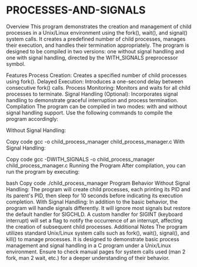 # PROCESSES-AND-SIGNALS
Overview
This program demonstrates the creation and management of child processes in a Unix/Linux environment using the fork(), wait(), and signal() system calls. It creates a predefined number of child processes, manages their execution, and handles their termination appropriately. The program is designed to be compiled in two versions: one without signal handling and one with signal handling, directed by the WITH_SIGNALS preprocessor symbol.

Features
Process Creation: Creates a specified number of child processes using fork().
Delayed Execution: Introduces a one-second delay between consecutive fork() calls.
Process Monitoring: Monitors and waits for all child processes to terminate.
Signal Handling (Optional): Incorporates signal handling to demonstrate graceful interruption and process termination.
Compilation
The program can be compiled in two modes: with and without signal handling support. Use the following commands to compile the program accordingly:

Without Signal Handling:

Copy code
gcc -o child_process_manager child_process_manager.c
With Signal Handling:

Copy code
gcc -DWITH_SIGNALS -o child_process_manager child_process_manager.c
Running the Program
After compilation, you can run the program by executing:

bash
Copy code
./child_process_manager
Program Behavior
Without Signal Handling: The program will create child processes, each printing its PID and its parent's PID, then sleep for 10 seconds before indicating its execution completion.
With Signal Handling: In addition to the basic behavior, the program will handle signals differently. It will ignore most signals but restore the default handler for SIGCHLD. A custom handler for SIGINT (keyboard interrupt) will set a flag to notify the occurrence of an interrupt, affecting the creation of subsequent child processes.
Additional Notes
The program utilizes standard Unix/Linux system calls such as fork(), wait(), signal(), and kill() to manage processes.
It is designed to demonstrate basic process management and signal handling in a C program under a Unix/Linux environment.
Ensure to check manual pages for system calls used (man 2 fork, man 2 wait, etc.) for a deeper understanding of their behavior.
